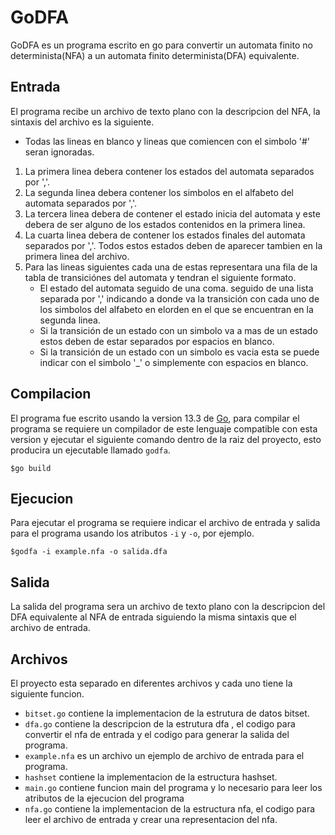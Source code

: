# GoDFA
GoDFA es un programa escrito en go para convertir un automata finito no determinista(NFA) a un automata finito determinista(DFA) equivalente.

## Entrada
El programa recibe un archivo de texto plano con la descripcion del NFA, la sintaxis del archivo es la siguiente.
* Todas las lineas en blanco y lineas que comiencen con el simbolo '#' seran ignoradas.
1. La primera linea debera contener los estados del automata separados por ','.
2. La segunda linea debera contener los simbolos en el alfabeto del automata separados por ','.
3. La tercera linea debera de contener el estado inicia del automata y este debera de ser alguno de los estados contenidos en la primera linea.
4. La cuarta linea debera de contener los estados finales del automata separados por ','. Todos estos estados deben de aparecer tambien en la primera linea del archivo.
5. Para las lineas siguientes cada una de estas representara una fila de la tabla de transiciónes del automata y tendran el siguiente formato.
    * El estado del automata seguido de una coma. seguido de una lista separada por ',' indicando a donde va la transición con cada uno de los simbolos del alfabeto en elorden en el que se encuentran en la segunda linea.
    * Si la transición de un estado con un simbolo va a mas de un estado estos deben de estar separados por espacios en blanco.
    * Si la transición de un estado con un simbolo es vacia esta se puede indicar con el simbolo '_' o simplemente con espacios en blanco.

## Compilacion 
El programa fue escrito usando la version 13.3 de [Go](https://golang.org/), para compilar el programa se requiere un compilador de este lenguaje compatible con esta version y ejecutar el siguiente comando dentro de la raiz del proyecto, esto producira un ejecutable llamado ``godfa``.
```` shell
$go build
````

## Ejecucion
Para ejecutar el programa se requiere indicar el archivo de entrada y salida para el programa usando los atributos ``-i`` y ``-o``, por ejemplo.
````shell
$godfa -i example.nfa -o salida.dfa
````

## Salida
La salida del programa sera un archivo de texto plano con la descripcion del DFA equivalente al NFA de entrada siguiendo la misma sintaxis que el archivo de entrada.

## Archivos
El proyecto esta separado en diferentes archivos y cada uno tiene la siguiente funcion.
* ``bitset.go`` contiene la implementacion de la estrutura de datos bitset.
* ``dfa.go`` contiene la descripcion de la estrutura dfa , el codigo para convertir el nfa de entrada y el codigo para generar la salida del programa.
* ``example.nfa`` es un archivo un ejemplo de archivo de entrada para el programa.
* ``hashset`` contiene la implementacion de la estructura hashset.
* ``main.go`` contiene funcion main del programa y lo necesario para leer los atributos de la ejecucion del programa
* ``nfa.go`` contiene la implementacion de la estructura nfa, el codigo para leer el archivo de entrada y crear una representacion del nfa.  